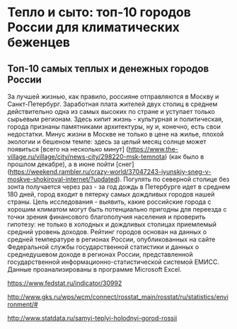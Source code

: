 # Тепло и сыто: топ-10 городов России для климатических беженцев 
## Топ-10 самых теплых и денежных городов России

   За лучшей жизнью, как правило, россияне отправляются в Москву и Санкт-Петербург. Заработная плата жителей двух столиц в среднем действительно одна из самых высоких по стране и уступает только сырьевым регионам. Здесь кипит жизнь - культурная и политическая, города признаны памятниками архитектуры, ну и, конечно, есть свои недостатки. Минус жизни в Москве не только в цене на жилье, плохой экологии и бешеном темпе: здесь за целый месяц солнце может появиться [всего на несколько минут] (https://www.the-village.ru/village/city/news-city/298220-msk-temnota) (как было в прошлом декабре), а в июне пойти [снег] (https://weekend.rambler.ru/crazy-world/37047243-iyunskiy-sneg-v-moskve-shokiroval-internet/?updated). Погулять по северной столице без зонта получается через раз - за год дождь в Петербурге идет в среднем 180 дней, город входит в пятерку самых дождливых городов нашей страны. 
   Цель исследования - выявить, какие российские города с хорошим климатом могут быть потенциально пригодны для переезда с точки зрения финансового благополучия населения и проверить гипотезу: не только в холодных и дождливых столицах приемлемый средний уровень доходов.
   Рейтинг городов основан на данных о средней температуре в регионах России, опубликованных на сайте  Федеральной службы государственной статистики и данных о среднедушевом доходе в регионах России, представленной государственной информационно-статистической системой ЕМИСС. Данные проанализированы в программе Microsoft Excel.










https://www.fedstat.ru/indicator/30992

http://www.gks.ru/wps/wcm/connect/rosstat_main/rosstat/ru/statistics/environment/#

http://www.statdata.ru/samyi-teplyi-holodnyi-gorod-rossii
